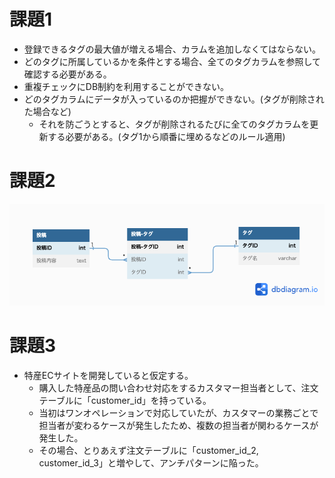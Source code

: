 # 課題1
- 登録できるタグの最大値が増える場合、カラムを追加しなくてはならない。
- どのタグに所属しているかを条件とする場合、全てのタグカラムを参照して確認する必要がある。
- 重複チェックにDB制約を利用することができない。
- どのタグカラムにデータが入っているのか把握ができない。(タグが削除された場合など)
  - それを防ごうとすると、タグが削除されるたびに全てのタグカラムを更新する必要がある。(タグ1から順番に埋めるなどのルール適用)

# 課題2

![ER図](./DB_UNTI_PATTERN_2.png)

# 課題3
- 特産ECサイトを開発していると仮定する。
  - 購入した特産品の問い合わせ対応をするカスタマー担当者として、注文テーブルに「customer_id」を持っている。
  - 当初はワンオペレーションで対応していたが、カスタマーの業務ごとで担当者が変わるケースが発生したため、複数の担当者が関わるケースが発生した。
  - その場合、とりあえず注文テーブルに「customer_id_2, customer_id_3」と増やして、アンチパターンに陥った。
